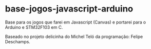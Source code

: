 # base-jogos-javascript-arduino

Base para os jogos que farei em Javascript (Canvas) e portarei para o Arduino e STM32F103 em C.

Baseado no projeto delicinha do Michel Teló da programação: Felipe Deschamps.

